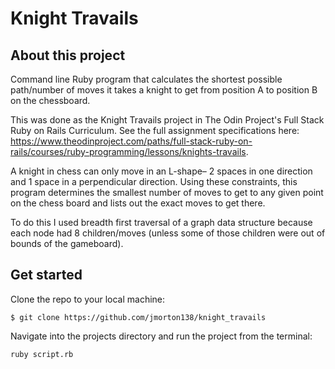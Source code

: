 # Knight Travails

## About this project
Command line Ruby program that calculates the shortest possible path/number of moves it takes a knight to get from position A to position B on the chessboard.

This was done as the Knight Travails project in The Odin Project's Full Stack Ruby on Rails Curriculum. See the full assignment specifications here: https://www.theodinproject.com/paths/full-stack-ruby-on-rails/courses/ruby-programming/lessons/knights-travails.

A knight in chess can only move in an L-shape– 2 spaces in one direction and 1 space in a perpendicular direction. Using these constraints, this program determines the smallest number of moves to get to any given point on the chess board and lists out the exact moves to get there.

To do this I used breadth first traversal of a graph data structure because each node had 8 children/moves (unless some of those children were out of bounds of the gameboard).

## Get started

Clone the repo to your local machine:

`$ git clone https://github.com/jmorton138/knight_travails`

Navigate into the projects directory and run the project from the terminal:

`ruby script.rb`


